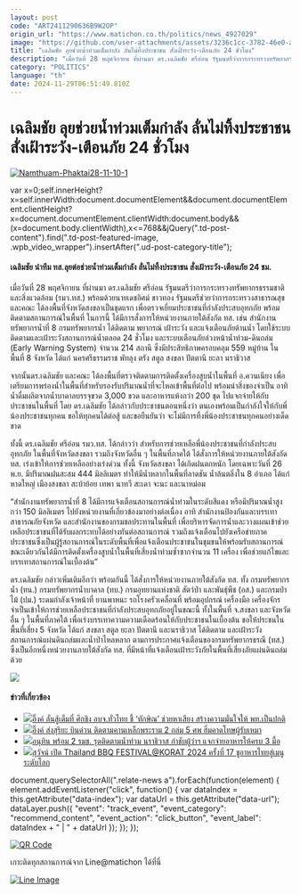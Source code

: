 ```yaml
---
layout: post
code: "ART2411290636B9W2OP"
origin_url: "https://www.matichon.co.th/politics/news_4927029"
image: "https://github.com/user-attachments/assets/3236c1cc-3782-46e0-a52a-482f79c0291e"
title: "เฉลิมชัย ลุยช่วยน้ำท่วมเต็มกำลัง ลั่นไม่ทิ้งประชาชน สั่งเฝ้าระวัง-เตือนภัย 24 ชั่วโมง"
description: "เมื่อวันที่ 28 พฤศจิกายน ที่ผ่านมา ดร.เฉลิมชัย ศรีอ่อน รัฐมนตรีว่าการกระทรวงทรัพยากรธรรมชาติและสิ่งแวดล้อม (รมว.ทส.) พร้อมด้วยนายเดชอิศม์ ขาวทอง"
category: "POLITICS"
language: "th"
date: 2024-11-29T06:51:49.810Z
---
```


# เฉลิมชัย ลุยช่วยน้ำท่วมเต็มกำลัง ลั่นไม่ทิ้งประชาชน สั่งเฝ้าระวัง-เตือนภัย 24 ชั่วโมง

[![](https://www.matichon.co.th/wp-content/uploads/2024/11/Namthuam-Phaktai28-11-10-1-728x486.jpg "Namthuam-Phaktai28-11-10-1")](https://www.matichon.co.th/wp-content/uploads/2024/11/Namthuam-Phaktai28-11-10-1.jpg)

var x=0;self.innerHeight?x=self.innerWidth:document.documentElement&&document.documentElement.clientHeight?x=document.documentElement.clientWidth:document.body&&(x=document.body.clientWidth),x<=768&&jQuery(".td-post-content").find(".td-post-featured-image, .wpb\_video\_wrapper").insertAfter(".ud-post-category-title");

#### **เฉลิมชัย นำทีม ทส.ลุยต่อช่วยน้ำท่วมเต็มกำลัง ลั่นไม่ทิ้งประชาชน สั่งเฝ้าระวัง-เตือนภัย 24 ชม.**

เมื่อวันที่ 28 พฤศจิกายน ที่ผ่านมา ดร.เฉลิมชัย ศรีอ่อน รัฐมนตรีว่าการกระทรวงทรัพยากรธรรมชาติและสิ่งแวดล้อม (รมว.ทส.) พร้อมด้วยนายเดชอิศม์ ขาวทอง รัฐมนตรีช่วยว่าการกระทรวงสาธารณสุข และคณะ ได้ลงพื้นที่จังหวัดสงขลาเป็นชุดแรก เพื่อตรวจเยี่ยมประชาชนที่กำลังประสบอุทกภัย พร้อมติดตามสถานการณ์ในพื้นที่ ในการนี้ ได้มีการสั่งการให้หน่วยงานภายใต้สังกัด ทส. เช่น สำนักงานทรัพยากรน้ำที่ 8 กรมทรัพยากรน้ำ ได้ติดตาม พยากรณ์ เฝ้าระวัง และแจ้งเตือนภัยด้านน้ำ โดยใช้ระบบติดตามและเฝ้าระวังสถานการณ์น้ำตลอด 24 ชั่วโมง และระบบเตือนภัยล่วงหน้าน้ำท่วม-ดินถล่ม (Early Warning System) จำนวน 214 สถานี ซึ่งมีประสิทธิภาพครอบคลุม 559 หมู่บ้าน ในพื้นที่ 8 จังหวัด ได้แก่ นครศรีธรรมราช พัทลุง ตรัง สตูล สงขลา ปัตตานี ยะลา นราธิวาส

จากนั้นดร.เฉลิมชัย และคณะ ได้ลงพื้นที่ตรวจติดตามการติดตั้งเครื่องสูบน้ำในพื้นที่ อ.ควนเนียง เพื่อเตรียมการพร่องน้ำในพื้นที่สำหรับรองรับปริมาณน้ำที่จะไหลเข้าพื้นที่ต่อไป พร้อมนำสิ่งของจำเป็น อาทิ น้ำดื่มผลิตจากน้ำบาดาลบรรจุขวด 3,000 ขวด และอาหารแห้งกว่า 200 ชุด ไปแจกจ่ายให้กับประชาชนในพื้นที่ โดย ดร.เฉลิมชัย ได้กล่าวกับประชาชนตอนหนึ่งว่า ตนเองพร้อมเป็นกำลังใจให้กับพี่น้องประชาชนทุกคน ขอให้ทุกคนได้ต่อสู้ และขอยืนยันว่า จะไม่มีการทิ้งพี่น้องประชาชนทุกคนอย่างเด็ดขาด

ทั้งนี้ ดร.เฉลิมชัย ศรีอ่อน รมว.ทส. ได้กล่าวว่า สำหรับการช่วยเหลือพี่น้องประชาชนที่กำลังประสบอุทกภัย ในพื้นที่จังหวัดสงขลา รวมถึงจังหวัดอื่น ๆ ในพื้นที่ภาคใต้ ได้สั่งการให้หน่วยงานภายใต้สังกัด ทส. เร่งเข้าให้การช่วยเหลืออย่างเร่งด่วน ทั้งนี้ จังหวัดสงขลา ได้เกิดฝนตกหนัก โดยเฉพาะวันที่ 26 พ.ย. มีปริมาณฝนสะสม 444 มิลลิเมตร ทำให้มีน้ำหลากในพื้นที่ลาดชัน น้ำล้นตลิ่งใน 8 อำเภอ ได้แก่ หาดใหญ่ เมืองสงขลา สะบ้าย้อย เทพา นาทวี สะเดา จะนะ และนาหม่อม

“สำนักงานทรัพยากรน้ำที่ 8 ได้มีการแจ้งเตือนสถานการณ์น้ำท่วมในระดับสีแดง หรือมีปริมาณน้ำสูงกว่า 150 มิลลิเมตร ไปยังหน่วยงานที่เกี่ยวข้องมาอย่างต่อเนื่อง อาทิ สำนักงานป้องกันและบรรเทาสาธารณภัยจังหวัด และสำนักงานของกรมชลประทานในพื้นที่ เพื่อบริหารจัดการน้ำและวางแผนเข้าช่วยเหลือประชาชนที่ได้รับผลกระทบได้อย่างทันต่อสถานการณ์ รวมถึงแจ้งเตือนไปยังเครือข่ายภาคประชาชนซึ่งเป็นผู้รู้สถานการณ์ในระดับพื้นที่เพื่อแจ้งเตือนประชาชนในชุมชนให้พร้อมรับสถานการณ์ ขณะเดียวกันได้มีการติดตั้งเครื่องสูบน้ำในพื้นที่เสี่ยงน้ำท่วมซ้ำซากจำนวน 11 เครื่อง เพื่อช่วยแก้ไขและบรรเทาสถานการณ์ในเบื้องต้น”

ดร.เฉลิมชัย กล่าวเพิ่มเติมอีกว่า พร้อมกันนี้ ได้สั่งการให้หน่วยงานภายใต้สังกัด ทส. ทั้ง กรมทรัพยากรน้ำ (ทน.) กรมทรัพยากรน้ำบาดาล (ทบ.) กรมอุทยานแห่งชาติ สัตว์ป่า และพันธุ์พืช (อส.) และกรมป่าไม้ (ปม.) ระดมกำลังเจ้าหน้าที่ ยานพาหนะ รถโรงครัวเคลื่อนที่ พร้อมอุปกรณ์ เครื่องมือ เครื่องจักร จำเป็นเข้าให้การช่วยเหลือประชาชนที่กำลังประสบอุทกภัยอยู่ในขณะนี้ ทั้งในพื้นที่ จ.สงขลา และจังหวัดอื่น ๆ ในพื้นที่ภาคใต้ เพื่อเร่งบรรเทาความความเดือดร้อนให้กับประชาชนในเบื้องต้น ขอให้ประชนในพื้นที่เสี่ยง 5 จังหวัด ได้แก่ สงขลา สตูล ยะลา ปัตตานี และนราธิวาส ได้ติดตาม และเฝ้าระวังสถานการณ์แผ่นดินถล่มและน้ำป่าไหลหลาก ตามการประกาศแจ้งเตือนของกรมทรัพยากรธรณี (ทส.) ซึ่งเป็นอีกหนึ่งหน่วยงานภายใต้สังกัด ทส. ที่มีหน้าที่แจ้งเตือนเฝ้าระวังภัยในพื้นที่เสี่ยงภัยแผ่นดินถล่มด้วย

![](https://www.matichon.co.th/wp-content/uploads/2024/11/S__12689414-819x1024.jpg)

#### ข่าวที่เกี่ยวข้อง

*   [![](https://www.matichon.co.th/wp-content/uploads/2024/11/แพทองธาร2911.jpg)อิ๊งค์ ลั่นสู้เต็มที่ ศึกชิง อบจ.ทั่วไทย ชี้ ‘ทักษิณ’ ช่วยหาเสียง สร้างความมั่นใจให้ พท.เป็นปกติ](https://www.matichon.co.th/politics/news_4927037)
*   [![](https://www.matichon.co.th/wp-content/uploads/2024/11/hmmmm1.jpg)อิ๊งค์ ส่งสุริยะ บินด่วน ติดตามคานเหล็กพระราม 2 ถล่ม 5 ศพ ฮึ่มคาดโทษผู้รับเหมา](https://www.matichon.co.th/politics/news_4927021)
*   [![](https://www.matichon.co.th/wp-content/uploads/2024/11/6556.38.jpg)อนุทิน พร้อม 2 รมช. รุดติดตามน้ำท่วม นราธิวาส กำชับผู้ว่าฯ แจกจ่ายอาหารให้ครบ 3 มื้อ](https://www.matichon.co.th/politics/news_4927014)
*   [![](https://www.matichon.co.th/wp-content/uploads/2024/11/ปกข่าว-7281-276.jpg)สุวัจน์ เปิด Thailand BBQ FESTIVAL@KORAT 2024 ครั้งที่ 17 ชูอาหารไทยสู่เมนูระดับโลก](https://www.matichon.co.th/politics/news_4926986)

document.querySelectorAll(".relate-news a").forEach(function(element) { element.addEventListener("click", function() { var dataIndex = this.getAttribute("data-index"); var dataUrl = this.getAttribute("data-url"); dataLayer.push({ "event": "track\_event", "event\_category": "recommend\_content", "event\_action": "click\_button", "event\_label": dataIndex + " | " + dataUrl }); }); });

[![QR Code](https://www.matichon.co.th/wp-content/uploads/2023/07/wob1371z.jpg)](https://lin.ee/ht0nDxX)

เกาะติดทุกสถานการณ์จาก Line@matichon ได้ที่นี่

[![Line Image](https://www.matichon.co.th/wp-content/uploads/2023/07/th.png)](https://lin.ee/ht0nDxX)